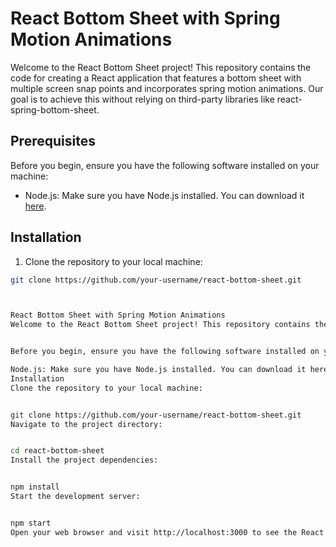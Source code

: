 # React Bottom Sheet with Spring Motion Animations

Welcome to the React Bottom Sheet project! This repository contains the code for creating a React application that features a bottom sheet with multiple screen snap points and incorporates spring motion animations. Our goal is to achieve this without relying on third-party libraries like react-spring-bottom-sheet.

## Prerequisites

Before you begin, ensure you have the following software installed on your machine:

- Node.js: Make sure you have Node.js installed. You can download it [here](https://nodejs.org/).

## Installation

1. Clone the repository to your local machine:

```bash
git clone https://github.com/your-username/react-bottom-sheet.git



React Bottom Sheet with Spring Motion Animations
Welcome to the React Bottom Sheet project! This repository contains the code for creating a React application that features a bottom sheet with multiple screen snap points and incorporates spring motion animations. Our goal is to achieve this without relying on third-party libraries like react-spring-bottom-sheet.


Before you begin, ensure you have the following software installed on your machine:

Node.js: Make sure you have Node.js installed. You can download it here.
Installation
Clone the repository to your local machine:


git clone https://github.com/your-username/react-bottom-sheet.git
Navigate to the project directory:


cd react-bottom-sheet
Install the project dependencies:


npm install
Start the development server:


npm start
Open your web browser and visit http://localhost:3000 to see the React Bottom Sheet in action.

